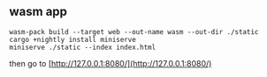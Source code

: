 ## wasm app

```
wasm-pack build --target web --out-name wasm --out-dir ./static
cargo +nightly install miniserve
miniserve ./static --index index.html
```

then go to [http://127.0.0.1:8080/](http://127.0.0.1:8080/)
